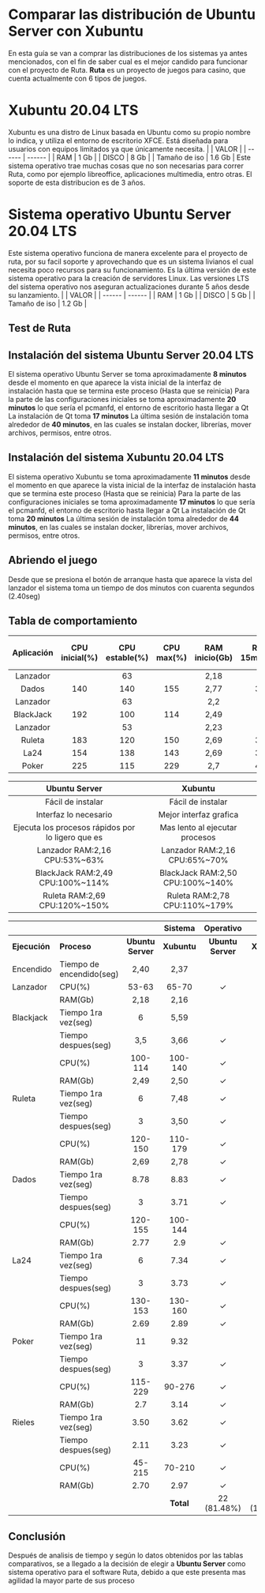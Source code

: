 # Comparar las distribución de Ubuntu Server con Xubuntu
En esta guía se van a comprar las distribuciones de los sistemas ya antes mencionados, con el fin de saber cual es el mejor candido para funcionar con el proyecto de Ruta.
**Ruta** es un proyecto de juegos para casino, que cuenta actualmente con 6 tipos de juegos.
# Xubuntu 20.04 LTS
Xubuntu es una distro de Linux basada en Ubuntu como su propio nombre lo indica, y utiliza el entorno de escritorio XFCE. Está diseñada para usuarios con equipos limitados ya que únicamente necesita.
|      | VALOR |
| ------ | ------ |
| RAM | 1 Gb |
| DISCO | 8 Gb |
| Tamaño de iso | 1.6 Gb |
Este sistema operativo trae muchas cosas que no son necesarias para correr Ruta, como por ejemplo libreoffice, aplicaciones multimedia, entro otras.
El soporte de esta distribucion es de 3 años.
# Sistema operativo Ubuntu Server 20.04 LTS
Este sistema operativo funciona  de manera excelente para el proyecto de ruta, por su facil soporte y aprovechando que es un sistema livianos el cual necesita poco recursos para su funcionamiento.
Es la última versión de este sistema operativo para la creación de servidores Linux. Las versiones LTS del sistema operativo nos aseguran actualizaciones durante 5 años desde su lanzamiento.
|      | VALOR |
| ------ | ------ |
| RAM | 1 Gb |
| DISCO | 5 Gb |
| Tamaño de iso | 1.2 Gb |
## Test de Ruta
## Instalación del sistema Ubuntu Server 20.04 LTS 
El sistema operativo Ubuntu Server se toma aproximadamente **8 minutos** desde el momento en que aparece la vista inicial de la interfaz de instalación hasta que se termina este proceso (Hasta que se reinicia)
Para la parte de las configuraciones iniciales se toma aproximadamente **20 minutos** lo que sería el pcmanfd, el entorno de escritorio hasta llegar a Qt
La instalación de Qt toma **17 minutos** 
La última sesión de instalación toma alrededor de **40 minutos**, en las cuales se instalan docker, librerías, mover archivos, permisos, entre otros.
## Instalación del sistema Xubuntu 20.04 LTS
El sistema operativo Xubuntu se toma aproximadamente **11 minutos** desde el momento en que aparece la vista inicial de la interfaz de instalación hasta que se termina este proceso (Hasta que se reinicia)
Para la parte de las configuraciones iniciales se toma aproximadamente **17 minutos** lo que sería el pcmanfd, el entorno de escritorio hasta llegar a Qt
La instalación de Qt toma **20 minutos** 
La última sesión de instalación toma alrededor de **44 minutos**, en las cuales se instalan docker, librerías, mover archivos, permisos, entre otros.
## Abriendo el juego
Desde que se presiona el botón de arranque hasta que aparece la vista del lanzador el sistema toma un tiempo de dos minutos con cuarenta segundos (2.40seg)

## Tabla de comportamiento

Aplicación|CPU inicial(%)|CPU estable(%)|CPU max(%)|RAM inicio(Gb)|RAM 15min(Gb)|Tiempo 1ra vez (seg)|Tiempo Después (seg)|
| :-: | :-: | :-: | :-: | :-: | :-: | :-: | :-: |
|Lanzador||63||2,18||||
|Dados|140|140|155|2,77|3,8|9|3|
|Lanzador||63||2,2||||
|BlackJack|192|100|114|2,49|3|6|3,5|
|Lanzador||53||2,23||||
|Ruleta|183|120|150|2,69|3,3|6|3|
|La24|154|138|143|2,69|3,6|6|3|
|Poker|225|115|229|2,7|4,2|11|3|



|**Ubuntu Server**|**Xubuntu**|
| :-: | :-: |
|Fácil de instalar |Fácil de instalar|
|Interfaz lo necesario|Mejor interfaz grafica|
|Ejecuta los procesos rápidos por lo ligero que es |Mas lento al ejecutar procesos|
|Lanzador RAM:2,16 CPU:53%~63%|Lanzador RAM:2,16 CPU:65%~70%|
|BlackJack  RAM:2,49 CPU:100%~114%|BlackJack  RAM:2,50 CPU:100%~140%|
|Ruleta RAM:2,69 CPU:120%~150%|Ruleta RAM:2,78 CPU:110%~179%|

||||**Sistema**|**Operativo**||
| :- | :- | :-: | :-: | :-: | :-: |
|**Ejecución**|**Proceso**|**Ubuntu Server**|**Xubuntu**|**Ubuntu Server**|**Xubuntu**|
|Encendido|Tiempo de encendido(seg)|2,40|2,37|  | ✓ | 
|Lanzador|CPU(%)|53-63|65-70| ✓ | |
||RAM(Gb)|2,18|2,16| | ✓ | 
|Blackjack|Tiempo 1ra vez(seg)|6|5,59| | ✓ | 
||Tiempo despues(seg)|3,5|3,66| ✓ | |
||CPU(%)|100-114|100-140| ✓ | |
||RAM(Gb)|2,49|2,50| ✓ | |
|Ruleta|Tiempo 1ra vez(seg)|6|7,48| ✓ | |
||Tiempo despues(seg)|3|3,50| ✓ | |
||CPU(%)|120-150|110-179| ✓ | |
||RAM(Gb)|2,69|2,78| ✓ | |
|Dados|Tiempo 1ra vez(seg)|8.78|8.83| ✓ | |
||Tiempo despues(seg)|3|3.71| ✓ | |
||CPU(%)|120-155|100-144|  | ✓ | 
||RAM(Gb)|2.77|2.9| ✓ | |
|La24|Tiempo 1ra vez(seg)|6|7.34|✓ | |
||Tiempo despues(seg)|3|3.73|✓ | |
||CPU(%)|130-153|130-160|✓ | |
||RAM(Gb)|2.69|2.89|✓ | |
|Poker|Tiempo 1ra vez(seg)|11|9.32| | ✓ | 
||Tiempo despues(seg)|3|3.37|✓ | |
||CPU(%)|115-229|90-276|✓ | |
||RAM(Gb)|2.7|3.14|✓ | |
|Rieles|Tiempo 1ra vez(seg)|3.50|3.62|✓ | |
||Tiempo despues(seg)|2.11|3.23|✓ | |
||CPU(%)|45-215|70-210|✓ | |
||RAM(Gb)|2.70|2.97|✓ | |
||||**Total**|22 (81.48%)|5 (18.52%)|

## Conclusión
Después de analisis de tiempo y según lo datos obtenidos por las tablas comparativos, se a llegado a la decisión de elegir a **Ubuntu Server** como sistema operativo para el software Ruta, debido a que este presenta mas agilidad la mayor parte de sus proceso